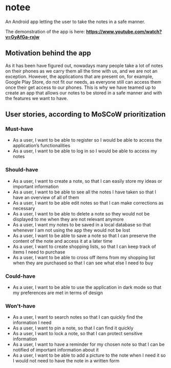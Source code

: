# notee
An Android app letting the user to take the notes in a safe manner.

The demonstration of the app is here: __https://www.youtube.com/watch?v=GyAfGa-rxjw__

## Motivation behind the app

As it has been have figured out, nowadays many people take a lot of notes on their phones as we carry them all the time with us, and we are not an exception.
However, the applications that are present on, for example, Google Play Store, do not fit our needs, as everyone still can access them once their get access to our phones.
This is why we have teamed up to create an app that allows our notes to be stored in a safe manner and with the features we want to have.

## User stories, according to MoSCoW prioritization

### Must-have
- As a user, I want to be able to register so I would be able to access the application’s functionalities
- As a user, I want to be able to log in so I would be able to access my notes

### Should-have
- As a user, I want to create a note, so that I can easily store my ideas or important information
- As a user, I want to be able to see all the notes I have taken so that I have an overview of all of them
- As a user, I want to be able edit notes so that I can make corrections as necessary
- As a user, I want to be able to delete a note so they would not be displayed to me when they are not relevant anymore
- As a user, I want my notes to be saved in a local database so that whenever I am not using the app they would not be lost
- As a user, I want to be able to save a note so that I can preserve the content of the note and access it at a later time
- As a user, I want to create shopping lists, so that I can keep track of items I need to purchase
- As a user, I want to be able to cross off items from my shopping list when they are purchased so that I can see what else I need to buy

### Could-have
- As a user, I want to be able to use the application in dark mode so that my preferences are met in terms of design

### Won't-have
- As a user, I want to search notes so that I can quickly find the information I need
- As a user, I want to pin a note, so that I can find it quickly
- As a user, I want to lock a note, so that I can protect sensitive information
- As a user, I want to have a reminder for my chosen note so that I can be notified of important information about it
- As a user, I want to be able to add a picture to the note when I need it so I would not need to have the note in a written form